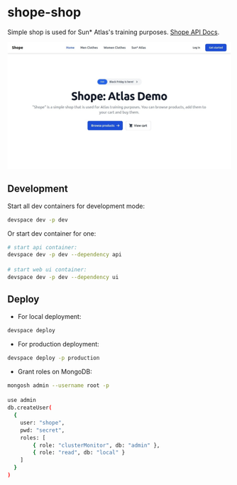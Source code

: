 # shope-shop

Simple shop is used for Sun\* Atlas's training purposes. [Shope API Docs](https://sun-asterisk-research.github.io/shope-shop/).

![image](./thumbnail.jpeg)

## Development

Start all dev containers for development mode:

```bash
devspace dev -p dev
```

Or start dev container for one:

```bash
# start api container:
devspace dev -p dev --dependency api

# start web ui container:
devspace dev -p dev --dependency ui
```

## Deploy

- For local deployment:

```bash
devspace deploy
```

- For production deployment:

```bash
devspace deploy -p production
```

- Grant roles on MongoDB:

```bash
mongosh admin --username root -p

use admin
db.createUser(
  {
    user: "shope",
    pwd: "secret",
    roles: [
        { role: "clusterMonitor", db: "admin" },
        { role: "read", db: "local" }
    ]
  }
)
```
